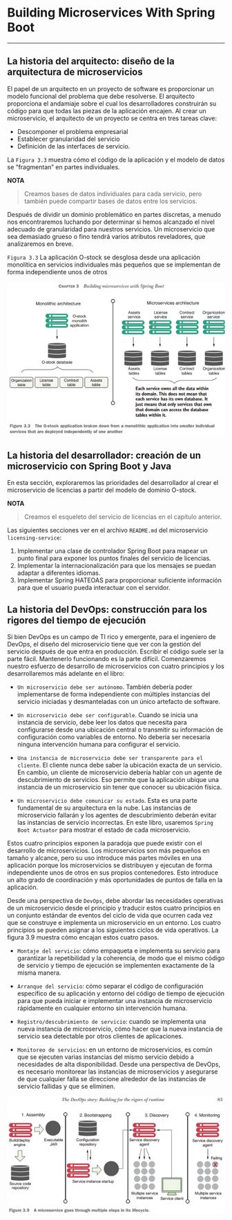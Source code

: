 # Building Microservices With Spring Boot

---

## La historia del arquitecto: diseño de la arquitectura de microservicios

El papel de un arquitecto en un proyecto de software es proporcionar un modelo funcional del problema que debe
resolverse. El arquitecto proporciona el andamiaje sobre el cual los desarrolladores construirán su código para que
todas las piezas de la aplicación encajen. Al crear un microservicio, el arquitecto de un proyecto se centra en tres
tareas clave:

- Descomponer el problema empresarial
- Establecer granularidad del servicio
- Definición de las interfaces de servicio.

La `Figura 3.3` muestra cómo el código de la aplicación y el modelo de datos se “fragmentan” en partes individuales.

**NOTA**
> Creamos bases de datos individuales para cada servicio, pero también puede compartir bases de datos entre los
> servicios.

Después de dividir un dominio problemático en partes discretas, a menudo nos encontraremos luchando por determinar si
hemos alcanzado el nivel adecuado de granularidad para nuestros servicios. Un microservicio que sea demasiado grueso o
fino tendrá varios atributos reveladores, que analizaremos en breve.

`Figura 3.3` La aplicación O-stock se desglosa desde una aplicación monolítica en servicios individuales más pequeños
que se implementan de forma independiente unos de otros

![11.from-monolithic-to-microservices.png](./assets/11.from-monolithic-to-microservices.png)

## La historia del desarrollador: creación de un microservicio con Spring Boot y Java

En esta sección, exploraremos las prioridades del desarrollador al crear el microservicio de licencias a partir del
modelo de dominio O-stock.

**NOTA**
> Creamos el esqueleto del servicio de licencias en el capítulo anterior.

Las siguientes secciones ver en el archivo `README.md` del microservicio `licensing-service`:

1. Implementar una clase de controlador Spring Boot para mapear un punto final para exponer los puntos finales del
   servicio de licencias.
2. Implementar la internacionalización para que los mensajes se puedan adaptar a diferentes idiomas.
3. Implementar Spring HATEOAS para proporcionar suficiente información para que el usuario pueda interactuar con el
   servidor.

## La historia del DevOps: construcción para los rigores del tiempo de ejecución

Si bien DevOps es un campo de TI rico y emergente, para el ingeniero de DevOps, el diseño del microservicio tiene que
ver con la gestión del servicio después de que entra en producción. Escribir el código suele ser la parte fácil.
Mantenerlo funcionando es la parte difícil. Comenzaremos nuestro esfuerzo de desarrollo de microservicios con cuatro
principios y los desarrollaremos más adelante en el libro:

- `Un microservicio debe ser autónomo`. También debería poder implementarse de forma independiente con múltiples
  instancias del servicio iniciadas y desmanteladas con un único artefacto de software.


- `Un microservicio debe ser configurable`. Cuando se inicia una instancia de servicio, debe leer los datos que necesita
  para configurarse desde una ubicación central o transmitir su información de configuración como variables de entorno.
  No debería ser necesaria ninguna intervención humana para configurar el servicio.


- `Una instancia de microservicio debe ser transparente para el cliente`. El cliente nunca debe saber la ubicación
  exacta de un servicio. En cambio, un cliente de microservicio debería hablar con un agente de descubrimiento de
  servicios. Eso permite que la aplicación ubique una instancia de un microservicio sin tener que conocer su ubicación
  física.


- `Un microservicio debe comunicar su estado`. Esta es una parte fundamental de su arquitectura en la nube. Las
  instancias de microservicio fallarán y los agentes de descubrimiento deberán evitar las instancias de servicio
  incorrectas. En este libro, usaremos `Spring Boot Actuator` para mostrar el estado de cada microservicio.

Estos cuatro principios exponen la paradoja que puede existir con el desarrollo de microservicios. Los microservicios
son más pequeños en tamaño y alcance, pero su uso introduce más partes móviles en una aplicación porque los
microservicios se distribuyen y ejecutan de forma independiente unos de otros en sus propios contenedores. Esto
introduce un alto grado de coordinación y más oportunidades de puntos de falla en la aplicación.

Desde una perspectiva de `DevOps`, debe abordar las necesidades operativas de un microservicio desde el principio y
traducir estos cuatro principios en un conjunto estándar de eventos del ciclo de vida que ocurren cada vez que se
construye e implementa un microservicio en un entorno. Los cuatro principios se pueden asignar a los siguientes ciclos
de vida operativos. La figura 3.9 muestra cómo encajan estos cuatro pasos.

- `Montaje del servicio`: cómo empaqueta e implementa su servicio para garantizar la repetibilidad y la coherencia, de
  modo que el mismo código de servicio y tiempo de ejecución se implementen exactamente de la misma manera.

- `Arranque del servicio`: cómo separar el código de configuración específico de su aplicación y entorno del código de
  tiempo de ejecución para que pueda iniciar e implementar una instancia de microservicio rápidamente en cualquier
  entorno sin intervención humana.

- `Registro/descubrimiento de servicio`: cuando se implementa una nueva instancia de microservicio, cómo hacer que la
  nueva instancia de servicio sea detectable por otros clientes de aplicaciones.

- `Monitoreo de servicios`: en un entorno de microservicios, es común que se ejecuten varias instancias del mismo
  servicio debido a necesidades de alta disponibilidad. Desde una perspectiva de DevOps, es necesario monitorear las
  instancias de microservicios y asegurarse de que cualquier falla se direccione alrededor de las instancias de servicio
  fallidas y que se eliminen.

![12.devops-history.png](./assets/12.devops-history.png)